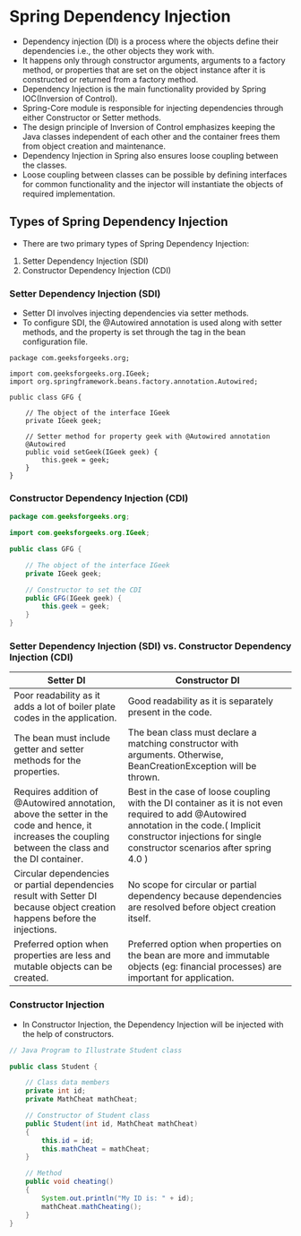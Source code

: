 # Spring Dependency Injection
- Dependency injection (DI) is a process where the objects define their dependencies i.e., the other objects they work with.
- It happens only through constructor arguments, arguments to a factory method, or properties that are set on the object instance 
  after it is constructed or returned from a factory method.
- Dependency Injection is the main functionality provided by Spring IOC(Inversion of Control).
- Spring-Core module is responsible for injecting dependencies through either Constructor or Setter methods. 
- The design principle of Inversion of Control emphasizes keeping the Java classes independent of each other and 
  the container frees them from object creation and maintenance.
- Dependency Injection in Spring also ensures loose coupling between the classes.
- Loose coupling between classes can be possible by defining interfaces for common functionality and the injector will 
  instantiate the objects of required implementation.

## Types of Spring Dependency Injection
- There are two primary types of Spring Dependency Injection:
1. Setter Dependency Injection (SDI)
2. Constructor Dependency Injection (CDI)

### Setter Dependency Injection (SDI)
- Setter DI involves injecting dependencies via setter methods. 
- To configure SDI, the @Autowired annotation is used along with setter methods, and the property is set through the <property> tag in the bean configuration file.

```
package com.geeksforgeeks.org;

import com.geeksforgeeks.org.IGeek;
import org.springframework.beans.factory.annotation.Autowired;

public class GFG {

    // The object of the interface IGeek
    private IGeek geek;

    // Setter method for property geek with @Autowired annotation
    @Autowired
    public void setGeek(IGeek geek) {
        this.geek = geek;
    }
}
```

### Constructor Dependency Injection (CDI)
```java
package com.geeksforgeeks.org;

import com.geeksforgeeks.org.IGeek;

public class GFG {

    // The object of the interface IGeek
    private IGeek geek;

    // Constructor to set the CDI
    public GFG(IGeek geek) {
        this.geek = geek;
    }
}
```

### Setter Dependency Injection (SDI) vs. Constructor Dependency Injection (CDI)

| Setter DI                                                                                                                                             | Constructor DI                                                                                                                                                                                                     |
|-------------------------------------------------------------------------------------------------------------------------------------------------------|--------------------------------------------------------------------------------------------------------------------------------------------------------------------------------------------------------------------|
| Poor readability as it adds a lot of boiler plate codes in the application.                                                                           | Good readability as it is separately present in the code.                                                                                                                                                          |
| The bean must include getter and setter methods for the properties.                                                                                   | The bean class must declare a matching constructor with arguments. Otherwise, BeanCreationException will be thrown.                                                                                                |
| Requires addition of @Autowired annotation, above the setter in the code and hence, it increases the coupling between the class and the DI container. | Best in the case of loose coupling with the DI container as it is not even required to add @Autowired annotation in the code.( Implicit constructor injections for single constructor scenarios after spring 4.0 ) |
| Circular dependencies or partial dependencies result with Setter DI because object creation happens before the injections.                            | No scope for circular or partial dependency because dependencies are resolved before object creation itself.                                                                                                       |
| Preferred option when properties are less and mutable objects can be created.                                                                         | Preferred option when properties on the bean are more and immutable objects (eg: financial processes) are important for application.                                                                               |

### Constructor Injection
- In Constructor Injection, the Dependency Injection will be injected with the help of constructors.

```java
// Java Program to Illustrate Student class

public class Student {

	// Class data members
	private int id;
	private MathCheat mathCheat;

	// Constructor of Student class
	public Student(int id, MathCheat mathCheat)
	{
		this.id = id;
		this.mathCheat = mathCheat;
	}

	// Method
	public void cheating()
	{
		System.out.println("My ID is: " + id);
		mathCheat.mathCheating();
	}
}

```
